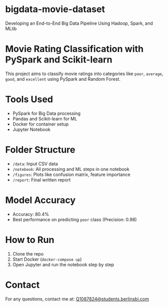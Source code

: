 # bigdata-movie-dataset
Developing an End-to-End Big Data Pipeline Using Hadoop, Spark, and MLlib

# Movie Rating Classification with PySpark and Scikit-learn

This project aims to classify movie ratings into categories like `poor`, `average`, `good`, and `excellent` using PySpark and Random Forest.

# Tools Used
- PySpark for Big Data processing
- Pandas and Scikit-learn for ML
- Docker for container setup
- Jupyter Notebook

# Folder Structure
- `/data`: Input CSV data
- `/notebook`: All processing and ML steps in one notebook
- `/figures`: Plots like confusion matrix, feature importance
- `/report`: Final written report

# Model Accuracy
- Accuracy: 80.4%
- Best performance on predicting `poor` class (Precision: 0.98)

# How to Run
1. Clone the repo
2. Start Docker (`docker-compose up`)
3. Open Jupyter and run the notebook step by step

# Contact
For any questions, contact me at: Q1087824@students.berlinsbi.com
